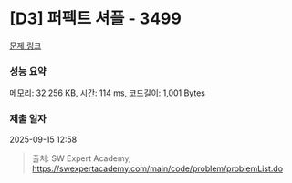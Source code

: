 # [D3] 퍼펙트 셔플 - 3499 

[문제 링크](https://swexpertacademy.com/main/code/problem/problemDetail.do?contestProbId=AWGsRbk6AQIDFAVW) 

### 성능 요약

메모리: 32,256 KB, 시간: 114 ms, 코드길이: 1,001 Bytes

### 제출 일자

2025-09-15 12:58



> 출처: SW Expert Academy, https://swexpertacademy.com/main/code/problem/problemList.do